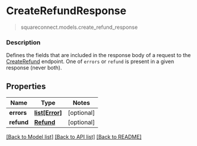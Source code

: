 # CreateRefundResponse
> squareconnect.models.create_refund_response

### Description

Defines the fields that are included in the response body of a request to the [CreateRefund](#endpoint-createrefund) endpoint.  One of `errors` or `refund` is present in a given response (never both).

## Properties
Name | Type | Notes
------------ | ------------- | -------------
**errors** | [**list[Error]**](Error.md) | [optional]
**refund** | [**Refund**](Refund.md) | [optional]

[[Back to Model list]](../README.md#documentation-for-models) [[Back to API list]](../README.md#documentation-for-api-endpoints) [[Back to README]](../README.md)


